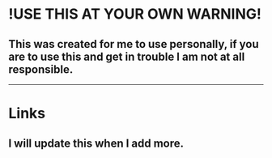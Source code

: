 # !USE THIS AT YOUR OWN WARNING!

## This was created for me to use personally, if you are to use this and get in trouble I am not at all responsible.
---------------------------------------------------------
# Links
## I will update this when I add more.
